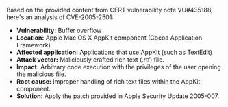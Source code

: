 Based on the provided content from CERT vulnerability note VU#435188, here's an analysis of CVE-2005-2501:

*   **Vulnerability:** Buffer overflow
*   **Location:** Apple Mac OS X AppKit component (Cocoa Application Framework)
*   **Affected application:** Applications that use AppKit (such as TextEdit)
*   **Attack vector:** Maliciously crafted rich text (.rtf) file.
*   **Impact:** Arbitrary code execution with the privileges of the user opening the malicious file.
*   **Root cause:** Improper handling of rich text files within the AppKit component.
*   **Solution:** Apply the patch provided in Apple Security Update 2005-007.